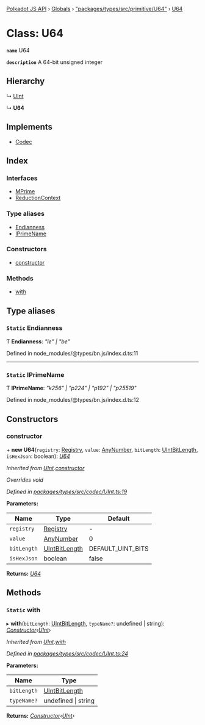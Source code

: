 [Polkadot JS API](../README.md) › [Globals](../globals.md) › ["packages/types/src/primitive/U64"](../modules/_packages_types_src_primitive_u64_.md) › [U64](_packages_types_src_primitive_u64_.u64.md)

# Class: U64

**`name`** U64

**`description`** 
A 64-bit unsigned integer

## Hierarchy

  ↳ [UInt](_packages_types_src_codec_uint_.uint.md)

  ↳ **U64**

## Implements

* [Codec](../interfaces/_packages_types_src_types_codec_.codec.md)

## Index

### Interfaces

* [MPrime](../interfaces/_packages_types_src_primitive_u64_.u64.mprime.md)
* [ReductionContext](../interfaces/_packages_types_src_primitive_u64_.u64.reductioncontext.md)

### Type aliases

* [Endianness](_packages_types_src_primitive_u64_.u64.md#static-endianness)
* [IPrimeName](_packages_types_src_primitive_u64_.u64.md#static-iprimename)

### Constructors

* [constructor](_packages_types_src_primitive_u64_.u64.md#constructor)

### Methods

* [with](_packages_types_src_primitive_u64_.u64.md#static-with)

## Type aliases

### `Static` Endianness

Ƭ **Endianness**: *"le" | "be"*

Defined in node_modules/@types/bn.js/index.d.ts:11

___

### `Static` IPrimeName

Ƭ **IPrimeName**: *"k256" | "p224" | "p192" | "p25519"*

Defined in node_modules/@types/bn.js/index.d.ts:12

## Constructors

###  constructor

\+ **new U64**(`registry`: [Registry](../interfaces/_packages_types_src_types_registry_.registry.md), `value`: [AnyNumber](../modules/_packages_types_src_types_helpers_.md#anynumber), `bitLength`: [UIntBitLength](../modules/_packages_types_src_codec_abstractint_.md#uintbitlength), `isHexJson`: boolean): *[U64](_packages_types_src_primitive_u64_.u64.md)*

*Inherited from [UInt](_packages_types_src_codec_uint_.uint.md).[constructor](_packages_types_src_codec_uint_.uint.md#constructor)*

*Overrides void*

*Defined in [packages/types/src/codec/UInt.ts:19](https://github.com/polkadot-js/api/blob/4654d15097/packages/types/src/codec/UInt.ts#L19)*

**Parameters:**

Name | Type | Default |
------ | ------ | ------ |
`registry` | [Registry](../interfaces/_packages_types_src_types_registry_.registry.md) | - |
`value` | [AnyNumber](../modules/_packages_types_src_types_helpers_.md#anynumber) | 0 |
`bitLength` | [UIntBitLength](../modules/_packages_types_src_codec_abstractint_.md#uintbitlength) | DEFAULT_UINT_BITS |
`isHexJson` | boolean | false |

**Returns:** *[U64](_packages_types_src_primitive_u64_.u64.md)*

## Methods

### `Static` with

▸ **with**(`bitLength`: [UIntBitLength](../modules/_packages_types_src_codec_abstractint_.md#uintbitlength), `typeName?`: undefined | string): *[Constructor](../interfaces/_packages_types_src_types_codec_.constructor.md)‹[UInt](_packages_types_src_codec_uint_.uint.md)›*

*Inherited from [UInt](_packages_types_src_codec_uint_.uint.md).[with](_packages_types_src_codec_uint_.uint.md#static-with)*

*Defined in [packages/types/src/codec/UInt.ts:24](https://github.com/polkadot-js/api/blob/4654d15097/packages/types/src/codec/UInt.ts#L24)*

**Parameters:**

Name | Type |
------ | ------ |
`bitLength` | [UIntBitLength](../modules/_packages_types_src_codec_abstractint_.md#uintbitlength) |
`typeName?` | undefined &#124; string |

**Returns:** *[Constructor](../interfaces/_packages_types_src_types_codec_.constructor.md)‹[UInt](_packages_types_src_codec_uint_.uint.md)›*
